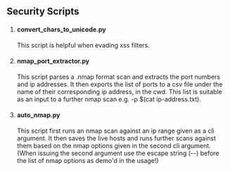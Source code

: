 ## Security Scripts

1. #### convert_chars_to_unicode.py 
   This script is helpful when evading xss filters.

2. #### nmap_port_extractor.py
   This script parses a .nmap format scan and extracts the port numbers and ip addresses. It then exports the list of ports to a csv file under the name of their corresponding ip address, in the cwd. This list is suitable as an input to a further nmap scan e.g. -p $(cat ip-address.txt).

3. #### auto_nmap.py 
   This script first runs an nmap scan against an ip range given as a cli argument. It then saves the live hosts and runs further scans against them based on the nmap options given in the second cli argument. (When issuing the second argument use the escape string (--) before the list of nmap options as demo'd in the usage!)